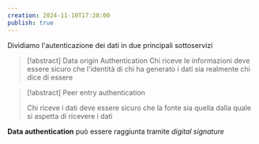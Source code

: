 ```yaml
---
creation: 2024-11-10T17:28:00
publish: true
---
```

Dividiamo l'autenticazione dei dati in due principali sottoservizi

>[!abstract] Data origin Authentication
>Chi riceve le informazioni deve essere sicuro che l'identità di chi ha generato i dati sia realmente chi dice di essere 

>[!abstract] Peer entry authentication
>
>Chi riceve i dati deve essere sicuro che la fonte sia quella dalla quale si aspetta di ricevere i dati 

**Data authentication** può essere raggiunta tramite *digital signature* 
